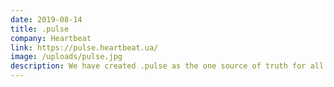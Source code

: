 ```yaml
---
date: 2019-08-14
title: .pulse
company: Heartbeat
link: https://pulse.heartbeat.ua/
image: /uploads/pulse.jpg
description: We have created .pulse as the one source of truth for all processes and beliefs inside Heartbeat Agency. Like any tool or methodology, it will only work right when used right. And "right" can only be determined through a process of constant polishing and practice.
---
```

